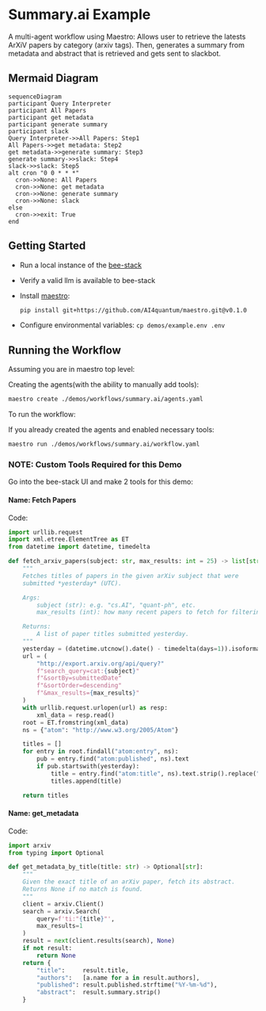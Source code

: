 # Summary.ai Example

A multi-agent workflow using Maestro: Allows user to retrieve the latests ArXiV papers by category (arxiv tags). Then, generates a summary from metadata and abstract that is retrieved and gets sent to slackbot.

## Mermaid Diagram

<!-- MERMAID_START -->
```mermaid
sequenceDiagram
participant Query Interpreter
participant All Papers
participant get metadata
participant generate summary
participant slack
Query Interpreter->>All Papers: Step1
All Papers->>get metadata: Step2
get metadata->>generate summary: Step3
generate summary->>slack: Step4
slack->>slack: Step5
alt cron "0 0 * * *"
  cron->>None: All Papers
  cron->>None: get metadata
  cron->>None: generate summary
  cron->>None: slack
else
  cron->>exit: True
end
```
<!-- MERMAID_END -->

## Getting Started

* Run a local instance of the [bee-stack](https://github.com/i-am-bee/bee-stack/blob/main/README.md)

* Verify a valid llm is available to bee-stack

* Install [maestro](https://github.com/AI4quantum/maestro): 
   ```bash
   pip install git+https://github.com/AI4quantum/maestro.git@v0.1.0
   ```

* Configure environmental variables: `cp demos/example.env .env`

## Running the Workflow

Assuming you are in maestro top level:

Creating the agents(with the ability to manually add tools):
````bash
maestro create ./demos/workflows/summary.ai/agents.yaml
````

To run the workflow:

If you already created the agents and enabled necessary tools:
```bash
maestro run ./demos/workflows/summary.ai/workflow.yaml
```

### NOTE: Custom Tools Required for this Demo

Go into the bee-stack UI and make 2 tools for this demo:

#### Name: Fetch Papers

Code:

```Python
import urllib.request
import xml.etree.ElementTree as ET
from datetime import datetime, timedelta

def fetch_arxiv_papers(subject: str, max_results: int = 25) -> list[str]:
    """
    Fetches titles of papers in the given arXiv subject that were
    submitted *yesterday* (UTC).

    Args:
        subject (str): e.g. "cs.AI", "quant-ph", etc.
        max_results (int): how many recent papers to fetch for filtering.

    Returns:
        A list of paper titles submitted yesterday.
    """
    yesterday = (datetime.utcnow().date() - timedelta(days=1)).isoformat()
    url = (
        "http://export.arxiv.org/api/query?"
        f"search_query=cat:{subject}"
        f"&sortBy=submittedDate"
        f"&sortOrder=descending"
        f"&max_results={max_results}"
    )
    with urllib.request.urlopen(url) as resp:
        xml_data = resp.read()
    root = ET.fromstring(xml_data)
    ns = {"atom": "http://www.w3.org/2005/Atom"}

    titles = []
    for entry in root.findall("atom:entry", ns):
        pub = entry.find("atom:published", ns).text
        if pub.startswith(yesterday):
            title = entry.find("atom:title", ns).text.strip().replace("\n", " ")
            titles.append(title)

    return titles
```

#### Name: get_metadata

Code:

```Python
import arxiv
from typing import Optional

def get_metadata_by_title(title: str) -> Optional[str]:
    """
    Given the exact title of an arXiv paper, fetch its abstract.
    Returns None if no match is found.
    """
    client = arxiv.Client()
    search = arxiv.Search(
        query=f'ti:"{title}"',
        max_results=1
    )
    result = next(client.results(search), None)
    if not result:
        return None
    return {
        "title":     result.title,
        "authors":   [a.name for a in result.authors],
        "published": result.published.strftime("%Y-%m-%d"),
        "abstract":  result.summary.strip()
    }
```
